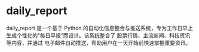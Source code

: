 # daily_report
daily_report 是一个基于 Python 的自动化信息整合与推送系统，专为工作日早上生成个性化的“每日早报”而设计。该系统整合了 股票行情、主流新闻、科技资讯 等内容，并通过 电子邮件自动推送，帮助用户在一天开始前快速掌握重要资讯。
